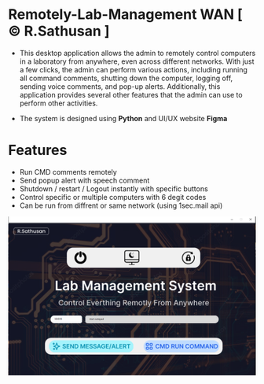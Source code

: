 # Remotely-Lab-Management WAN [ © R.Sathusan ]
- This desktop application allows the admin to remotely control computers in a laboratory from anywhere, even across different networks. With just a few clicks, the admin can perform various actions, including running all command comments, shutting down the computer, logging off, sending voice comments, and pop-up alerts. Additionally, this application provides several other features that the admin can use to perform other activities.


- The system is designed using **Python** and UI/UX website **Figma**

# Features
- Run CMD comments remotely
- Send popup alert with speech comment
- Shutdown / restart / Logout instantly with specific buttons
- Control specific or multiple computers with 6 degit codes
- Can be run from diffrent or same network (using 1sec.mail api)


![My Image](sc0.png)
